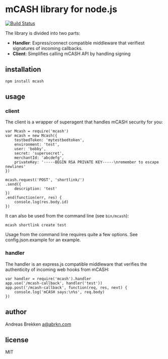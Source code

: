 mCASH library for node.js
===

[![Build Status](https://travis-ci.org/abrkn/mcash.png)](https://travis-ci.org/abrkn/mcash)

The library is divided into two parts:

- **Handler**: Express/connect compatible middleware that verifiest signatures of incoming callbacks.
- **Client**: Simplifies calling mCASH API by handling signing

installation
---

`npm install mcash`

usage
---

### client

The client is a wrapper of superagent that handles mCASH security for you:

```
var Mcash = require('mcash')
var mcash = new Mcash({
    testbedToken: 'mytestbedtoken',
    environment: 'test',
    user: 'bobby',
    secret: 'supersecret',
    merchantId: 'abcdefg',
    privateKey: '-----BEGIN RSA PRIVATE KEY-----\nremember to escape newlines'
})

mcash.request('POST', 'shortlink/')
.send({
    description: 'test'
})
.end(function(err, res) {
    console.log(res.body.id)
})
```

It can also be used from the command line (see `bin/mcash`):

`mcash shortlink create test`

Usage from the command line requires quite a few options. See config.json.example for an example.

### handler

The handler is an express.js compatible middleware that verifies the authenticity of incoming web hooks from mCASH:

```
var handler = require('mcash').handler
app.use('/mcash-callback', handler('test'))
app.post('/mcash-callback', function(req, res, next) {
    console.log('mCASH says:\n%s', req.body)
})
```

author
---

Andreas Brekken <a@abrkn.com>

license
---

MIT
